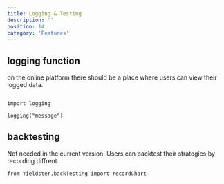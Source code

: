```yaml
---
title: Logging & Testing
description: ''
position: 14
category: 'Features'
---
```


## logging function

on the online platform there should be a place where users can view their logged data.

```

import logging

logging("message")

```

## backtesting

Not needed in the current version. Users can backtest their strategies by recording diffrent 

```
from Yieldster.backTesting import recordChart

```